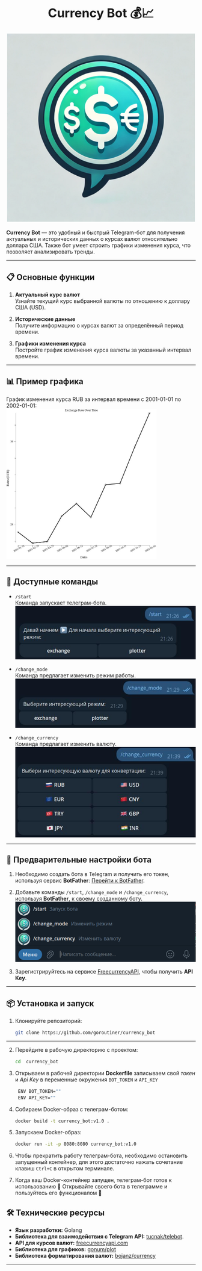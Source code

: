 <h3 align="center">
  <div align="center">
    <h1>Currency Bot 💰📈</h1>
  </div>
  <a href="https://github.com/goroutiner/currency_bot">
    <img src="https://github.com/goroutiner/currency_bot/raw/main/images/logo.jpg" width="500" height="500"/>
  </a>
</h3>

**Currency Bot** — это удобный и быстрый Telegram-бот для получения актуальных и исторических данных о курсах валют относительно доллара США. Также бот умеет строить графики изменения курса, что позволяет анализировать тренды.

---

## 📋 Основные функции

1. **Актуальный курс валют**  
   Узнайте текущий курс выбранной валюты по отношению к доллару США (USD).

2. **Исторические данные**  
   Получите информацию о курсах валют за определённый период времени.

3. **Графики изменения курса**  
   Постройте график изменения курса валюты за указанный интервал времени.

---

## 📊 Пример графика

График изменения курса RUB за интервал времени с 2001-01-01 по 2002-01-01:  
<img src="https://github.com/goroutiner/currency_bot/raw/main/images/plot_exemple.jpg" alt="Пример изображения" width="400" height="400">

---

## 📜 Доступные команды

- `/start`  
  Команда запускает телеграм-бота.\
  ![Start bot](https://github.com/goroutiner/currency_bot/raw/main/images/start_exemple.jpg)

- `/change_mode`  
  Команда предлагает изменить режим работы.\
  ![Change mode](https://github.com/goroutiner/currency_bot/raw/main/images/change-mod_exemple.jpg) 
  

- `/change_currency`  
  Команда предлагает изменить валюту.\
  ![Change currency](https://github.com/goroutiner/currency_bot/raw/main/images/change-currency_exemple.jpg)


---

## 🔧 Предварительные настройки бота

1. Необходимо создать бота в Telegram и получить его токен, используя сервис **BotFather**:  [Перейти к BotFather](https://t.me/botfather).
2. Добавьте команды `/start`, `/change_mode` и `/change_currency`, используя **BotFather**, к своему созданному боту.\
![Пример того, как должны выглядеть команды в боте](https://github.com/goroutiner/currency_bot/raw/main/images/commands_exemple.jpg)

3. Зарегистрируйтесь на сервисе [FreecurrencyAPI](https://freecurrencyapi.com/), чтобы получить **API Key**.

---

## 📦 Установка и запуск

1. Клонируйте репозиторий:
   ```bash
   git clone https://github.com/goroutiner/currency_bot
---

2. Перейдите в рабочую директорию с проектом:
    ```bash
    cd  currency_bot
    ```

3. Открываем в рабочей директории **Dockerfile** записываем свой *токен* и *Api Key* в переменные окружения `BOT_TOKEN` и `API_KEY`
   ```bash
    ENV BOT_TOKEN=""
    ENV API_KEY=""
   ```

4. Собираем Docker-образ с телеграм-ботом:
    ```bash
    docker build -t currency_bot:v1.0 .
    ```

5. Запускаем Docker-образ:
    ```bash
    docker run -it -p 8080:8080 currency_bot:v1.0
    ```

6. Чтобы прекратить работу телеграм-бота, необходимо остановить запущенный контейнер, для этого достаточно нажать сочетание клавиш `Ctrl+C` в открытом терминале.

7. Когда ваш Docker-контейнер запущен, телеграм-бот готов к использованию 💫 Открывайте своего бота в телеграмме и пользуйтесь его функционалом 🤑 

## 🛠️ Технические ресурсы

- **Язык разработки:** Golang  
- **Библиотека для взаимодействия с Telegram API:** [tucnak/telebot](https://github.com/tucnak/telebot?tab=readme-ov-file).
- **API для курсов валют:** [freecurrencyapi.com](https://freecurrencyapi.com/)  
- **Библиотека для графиков:** [gonum/plot](https://github.com/gonum/plot)  
- **Библиотека форматирования валют:** [bojanz/currency](https://github.com/bojanz/currency)

---
